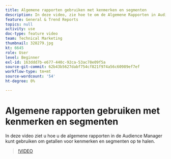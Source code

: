 ```yaml
---
title: Algemene rapporten gebruiken met kenmerken en segmenten
description: In deze video, zie hoe te om de Algemene Rapporten in Audience Manager te gebruiken om aantallen voor eigenschappen en segmenten te krijgen.
feature: General & Trend Reports
topics: null
activity: use
doc-type: feature video
team: Technical Marketing
thumbnail: 328279.jpg
kt: 6645
role: User
level: Beginner
exl-id: 163ddd7b-e677-440c-92ca-53ac78e09f5a
source-git-commit: 62b43b5627dabf754cf821f974a56c60989ef7ef
workflow-type: tm+mt
source-wordcount: '54'
ht-degree: 0%

---
```


# Algemene rapporten gebruiken met kenmerken en segmenten

In deze video ziet u hoe u de algemene rapporten in de Audience Manager kunt gebruiken om getallen voor kenmerken en segmenten op te halen.

>[!VIDEO](https://video.tv.adobe.com/v/328279/?quality=12&learn=on)
